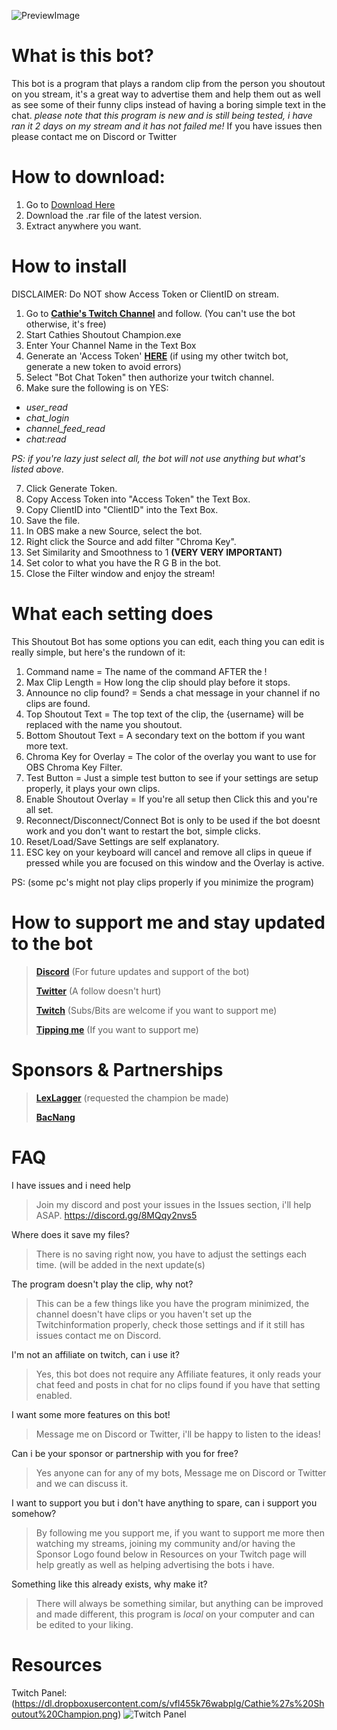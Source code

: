 ![PreviewImage](https://dl.dropboxusercontent.com/s/9kqb81j7i4iek29/Cathies_Shoutout_Champion_2021-05-21_15-48-08.png)

# What is this bot?
This bot is a program that plays a random clip from the person you shoutout on you stream, it's a great way to advertise them and help them out as well as see some of their funny clips instead of having a boring simple text in the chat.
*please note that this program is new and is still being tested, i have ran it 2 days on my stream and it has not failed me!*
If you have issues then please contact me on Discord or Twitter

# How to download:
1. Go to [Download Here](https://github.com/Cathienna/Cathie-s-Shoutout-Champion/releases)
2. Download the .rar file of the latest version.
3. Extract anywhere you want.

# How to install
DISCLAIMER: Do NOT show Access Token or ClientID on stream.
1. Go to **[Cathie's Twitch Channel](https://www.twitch.tv/cathienna)** and follow. (You can't use the bot otherwise, it's free)
2. Start Cathies Shoutout Champion.exe
3. Enter Your Channel Name in the Text Box
4. Generate an 'Access Token' **[HERE](https://twitchtokengenerator.com/)** (if using my other twitch bot, generate a new token to avoid errors)
5. Select "Bot Chat Token" then authorize your twitch channel.
6. Make sure the following is on YES:
* _user_read_
* _chat_login_
* _channel_feed_read_
* _chat:read_

_PS: if you're lazy just select all, the bot will not use anything but what's listed above._

7. Click Generate Token.
8. Copy Access Token into "Access Token" the Text Box.
9. Copy ClientID into "ClientID" into the Text Box.
10. Save the file.
11. In OBS make a new Source, select the bot.
12. Right click the Source and add filter "Chroma Key".
13. Set Similarity and Smoothness to 1 **(VERY VERY IMPORTANT)**
14. Set color to what you have the R G B in the bot.
15. Close the Filter window and enjoy the stream!

# What each setting does
This Shoutout Bot has some options you can edit, each thing you can edit is really simple, but here's the rundown of it:
1. Command name = The name of the command AFTER the !
2. Max Clip Length = How long the clip should play before it stops.
3. Announce no clip found? = Sends a chat message in your channel if no clips are found.
4. Top Shoutout Text = The top text of the clip, the {username} will be replaced with the name you shoutout.
5. Bottom Shoutout Text = A secondary text on the bottom if you want more text.
6. Chroma Key for Overlay = The color of the overlay you want to use for OBS Chroma Key Filter.
7. Test Button = Just a simple test button to see if your settings are setup properly, it plays your own clips.
8. Enable Shoutout Overlay = If you're all setup then Click this and you're all set.
9. Reconnect/Disconnect/Connect Bot is only to be used if the bot doesnt work and you don't want to restart the bot, simple clicks.
10. Reset/Load/Save Settings are self explanatory.
11. ESC key on your keyboard will cancel and remove all clips in queue if pressed while you are focused on this window and the Overlay is active.

PS: (some pc's might not play clips properly if you minimize the program)

# How to support me and stay updated to the bot
> **[Discord](https://discord.gg/u6SpUpfMzy)** (For future updates and support of the bot)
> 
> **[Twitter](https://twitter.com/cathienna)** (A follow doesn't hurt)
> 
> **[Twitch](https://www.twitch.tv/cathienna)** (Subs/Bits are welcome if you want to support me)
> 
> **[Tipping me](https://streamelements.com/cathienna/tip)** (If you want to support me)

# Sponsors & Partnerships
> **[LexLagger](https://www.twitch.tv/lexlagger)** (requested the champion be made)
> 
> **[BacNang](https://www.twitch.tv/bacnang)**

# FAQ
I have issues and i need help
> Join my discord and post your issues in the Issues section, i'll help ASAP. https://discord.gg/8MQqy2nvs5

Where does it save my files?
> There is no saving right now, you have to adjust the settings each time. (will be added in the next update(s)

The program doesn't play the clip, why not?
> This can be a few things like you have the program minimized, the channel doesn't have clips or you haven't set up the Twitchinformation properly, check those settings and if it still has issues contact me on Discord.

I'm not an affiliate on twitch, can i use it?
> Yes, this bot does not require any Affiliate features, it only reads your chat feed and posts in chat for no clips found if you have that setting enabled.

I want some more features on this bot!
> Message me on Discord or Twitter, i'll be happy to listen to the ideas!

Can i be your sponsor or partnership with you for free?
> Yes anyone can for any of my bots, Message me on Discord or Twitter and we can discuss it.

I want to support you but i don't have anything to spare, can i support you somehow?
> By following me you support me, if you want to support me more then watching my streams, joining my community and/or having the Sponsor Logo found below in Resources on your Twitch page will help greatly as well as helping advertising the bots i have.

Something like this already exists, why make it?
> There will always be something similar, but anything can be improved and made different, this program is *local* on your computer and can be edited to your liking.

# Resources
Twitch Panel: (https://dl.dropboxusercontent.com/s/vfl455k76wabplg/Cathie%27s%20Shoutout%20Champion.png)
![Twitch Panel](https://dl.dropboxusercontent.com/s/vfl455k76wabplg/Cathie%27s%20Shoutout%20Champion.png)
